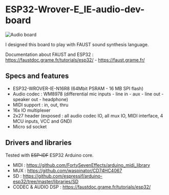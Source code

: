 # ESP32-Wrover-E_IE-audio-dev-board
![Audio board](https://github.com/joelucedo/ESP32-Wrover-E_IE-audio-dev-board/assets/132199473/eb7ee59e-e4c0-40c7-b6bf-f665af3b6b8c)

I designed this board to play with FAUST sound synthesis language.

Documentation about FAUST and ESP32  : https://faustdoc.grame.fr/tutorials/esp32/ - https://faust.grame.fr/

## Specs and features

* ESP32-WROVER-IE-N16R8 (64Mbit PSRAM - 16 MB SPI flash)
* Audio codec : WM8978 (differential mic inputs - line in - aux - line out - speaker out - headphone)
* MIDI support : in, out, thru
* 16x IO multiplexer
* 2x27 header (exposed : all audio codec IO, all mux IO, MIDI interface, 4 MCU inputs, VCC and GND)
* Micro sd socket

## Drivers and libraries
Tested with ~~ESP-IDF~~ ESP32 Arduino core. 

* MIDI  : https://github.com/FortySevenEffects/arduino_midi_library
* MUX   : https://github.com/waspinator/CD74HC4067
* SD    : https://github.com/espressif/arduino-esp32/tree/master/libraries/SD 
* CODEC & AUDIO DSP : https://faustdoc.grame.fr/tutorials/esp32/
